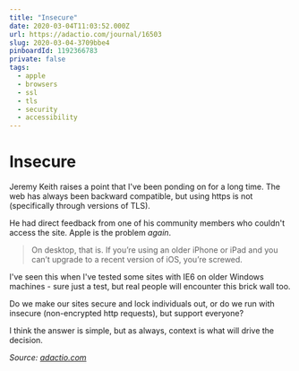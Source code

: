 ```yaml
---
title: "Insecure"
date: 2020-03-04T11:03:52.000Z
url: https://adactio.com/journal/16503
slug: 2020-03-04-3709bbe4
pinboardId: 1192366783
private: false
tags:
  - apple
  - browsers
  - ssl
  - tls
  - security
  - accessibility
---
```


# Insecure

Jeremy Keith raises a point that I've been ponding on for a long time. The web has always been backward compatible, but using https is not (specifically through versions of TLS).

He had direct feedback from one of his community members who couldn't access the site. Apple is the problem _again_.

> On desktop, that is. If you’re using an older iPhone or iPad and you can’t upgrade to a recent version of iOS, you’re screwed.

I've seen this when I've tested some sites with IE6 on older Windows machines - sure just a test, but real people will encounter this brick wall too.

Do we make our sites secure and lock individuals out, or do we run with insecure (non-encrypted http requests), but support everyone?

I think the answer is simple, but as always, context is what will drive the decision.

_Source: [adactio.com](https://adactio.com/journal/16503)_
